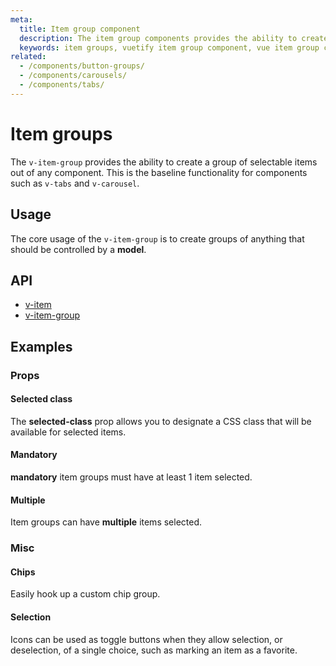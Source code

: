 ```yaml
---
meta:
  title: Item group component
  description: The item group components provides the ability to create a group of selectable items out of any component.
  keywords: item groups, vuetify item group component, vue item group component
related:
  - /components/button-groups/
  - /components/carousels/
  - /components/tabs/
---
```


# Item groups

The `v-item-group` provides the ability to create a group of selectable items out of any component. This is the baseline functionality for components such as `v-tabs` and `v-carousel`.

<entry-ad />

## Usage

The core usage of the `v-item-group` is to create groups of anything that should be controlled by a **model**.

<example file="v-item-group/usage" />

## API

- [v-item](/api/v-item)
- [v-item-group](/api/v-item-group)

<!-- ## Sub-components

### v-item

v-item description -->

## Examples

### Props

#### Selected class

The **selected-class** prop allows you to designate a CSS class that will be available for selected items.

<example file="v-item-group/prop-selected-class" />

#### Mandatory

**mandatory** item groups must have at least 1 item selected.

<example file="v-item-group/prop-mandatory" />

#### Multiple

Item groups can have **multiple** items selected.

<example file="v-item-group/prop-multiple" />

### Misc

#### Chips

Easily hook up a custom chip group.

<example file="v-item-group/misc-chips" />

#### Selection

Icons can be used as toggle buttons when they allow selection, or deselection, of a single choice, such as marking an item as a favorite.

<example file="v-item-group/misc-selection" />

<backmatter />
